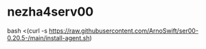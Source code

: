 # nezha4serv00
bash <(curl -s https://raw.githubusercontent.com/ArnoSwift/ser00-0.20.5-/main/install-agent.sh)
